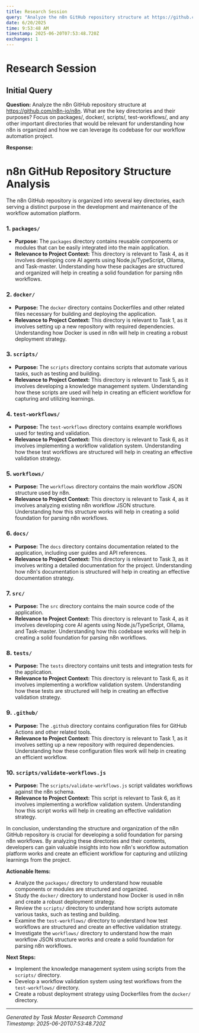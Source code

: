 ```yaml
---
title: Research Session
query: "Analyze the n8n GitHub repository structure at https://github.com/n8n-io/n8n. What are the key directories and their purposes? Focus on packages/, docker/, scripts/, test-workflows/, and any other important directories that would be relevant for understanding how n8n is organized and how we can leverage its codebase for our workflow automation project."
date: 6/20/2025
time: 9:53:48 AM
timestamp: 2025-06-20T07:53:48.720Z
exchanges: 1
---
```


# Research Session

## Initial Query

**Question:** Analyze the n8n GitHub repository structure at https://github.com/n8n-io/n8n. What are the key directories and their purposes? Focus on packages/, docker/, scripts/, test-workflows/, and any other important directories that would be relevant for understanding how n8n is organized and how we can leverage its codebase for our workflow automation project.

**Response:**

**n8n GitHub Repository Structure Analysis**
=====================================================

The n8n GitHub repository is organized into several key directories, each serving a distinct purpose in the development and maintenance of the workflow automation platform.

### 1. `packages/`

*   **Purpose:** The `packages` directory contains reusable components or modules that can be easily integrated into the main application.
*   **Relevance to Project Context:** This directory is relevant to Task 4, as it involves developing core AI agents using Node.js/TypeScript, Ollama, and Task-master. Understanding how these packages are structured and organized will help in creating a solid foundation for parsing n8n workflows.

### 2. `docker/`

*   **Purpose:** The `docker` directory contains Dockerfiles and other related files necessary for building and deploying the application.
*   **Relevance to Project Context:** This directory is relevant to Task 1, as it involves setting up a new repository with required dependencies. Understanding how Docker is used in n8n will help in creating a robust deployment strategy.

### 3. `scripts/`

*   **Purpose:** The `scripts` directory contains scripts that automate various tasks, such as testing and building.
*   **Relevance to Project Context:** This directory is relevant to Task 5, as it involves developing a knowledge management system. Understanding how these scripts are used will help in creating an efficient workflow for capturing and utilizing learnings.

### 4. `test-workflows/`

*   **Purpose:** The `test-workflows` directory contains example workflows used for testing and validation.
*   **Relevance to Project Context:** This directory is relevant to Task 6, as it involves implementing a workflow validation system. Understanding how these test workflows are structured will help in creating an effective validation strategy.

### 5. `workflows/`

*   **Purpose:** The `workflows` directory contains the main workflow JSON structure used by n8n.
*   **Relevance to Project Context:** This directory is relevant to Task 4, as it involves analyzing existing n8n workflow JSON structure. Understanding how this structure works will help in creating a solid foundation for parsing n8n workflows.

### 6. `docs/`

*   **Purpose:** The `docs` directory contains documentation related to the application, including user guides and API references.
*   **Relevance to Project Context:** This directory is relevant to Task 3, as it involves writing a detailed documentation for the project. Understanding how n8n's documentation is structured will help in creating an effective documentation strategy.

### 7. `src/`

*   **Purpose:** The `src` directory contains the main source code of the application.
*   **Relevance to Project Context:** This directory is relevant to Task 4, as it involves developing core AI agents using Node.js/TypeScript, Ollama, and Task-master. Understanding how this codebase works will help in creating a solid foundation for parsing n8n workflows.

### 8. `tests/`

*   **Purpose:** The `tests` directory contains unit tests and integration tests for the application.
*   **Relevance to Project Context:** This directory is relevant to Task 6, as it involves implementing a workflow validation system. Understanding how these tests are structured will help in creating an effective validation strategy.

### 9. `.github/`

*   **Purpose:** The `.github` directory contains configuration files for GitHub Actions and other related tools.
*   **Relevance to Project Context:** This directory is relevant to Task 1, as it involves setting up a new repository with required dependencies. Understanding how these configuration files work will help in creating an efficient workflow.

### 10. `scripts/validate-workflows.js`

*   **Purpose:** The `scripts/validate-workflows.js` script validates workflows against the n8n schema.
*   **Relevance to Project Context:** This script is relevant to Task 6, as it involves implementing a workflow validation system. Understanding how this script works will help in creating an effective validation strategy.

In conclusion, understanding the structure and organization of the n8n GitHub repository is crucial for developing a solid foundation for parsing n8n workflows. By analyzing these directories and their contents, developers can gain valuable insights into how n8n's workflow automation platform works and create an efficient workflow for capturing and utilizing learnings from the project.

**Actionable Items:**

*   Analyze the `packages/` directory to understand how reusable components or modules are structured and organized.
*   Study the `docker/` directory to understand how Docker is used in n8n and create a robust deployment strategy.
*   Review the `scripts/` directory to understand how scripts automate various tasks, such as testing and building.
*   Examine the `test-workflows/` directory to understand how test workflows are structured and create an effective validation strategy.
*   Investigate the `workflows/` directory to understand how the main workflow JSON structure works and create a solid foundation for parsing n8n workflows.

**Next Steps:**

*   Implement the knowledge management system using scripts from the `scripts/` directory.
*   Develop a workflow validation system using test workflows from the `test-workflows/` directory.
*   Create a robust deployment strategy using Dockerfiles from the `docker/` directory.


---

*Generated by Task Master Research Command*  
*Timestamp: 2025-06-20T07:53:48.720Z*
